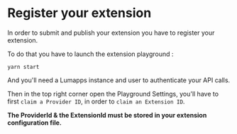 # Register your extension
In order to submit and publish your extension you have to register your extension.

To do that you have to launch the extension playground :
```
yarn start
```
And you'll need a Lumapps instance and user to authenticate your API calls.

Then in the top right corner open the Playground Settings, you'll have to first `claim a Provider ID`, in order to `claim an Extension ID`.

**The ProviderId & the ExtensionId must be stored in your extension configuration file.**
